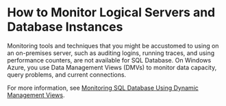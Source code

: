 <properties linkid="manage-services-how-to-monitor-a-sqldb" urlDisplayName="How to monitor" pageTitle="How to monitor a SQL Database - Windows Azure service management" Title="How to monitor a SQL Database - Windows Azure service management" metaKeywords="" Description="Learn how to monitor a SQL Database using the Windows Azure Management Portal." metaCanonical="" disqusComments="1" umbracoNaviHide="0" />



<h1 id="monitor">How to Monitor Logical Servers and Database Instances</h1>

Monitoring tools and techniques that you might be accustomed to using on an on-premises server, such as auditing logins, running traces, and using performance counters, are not available for SQL Database. On Windows Azure, you use Data Management Views (DMVs) to monitor data capacity, query problems, and current connections. 

For more information, see [Monitoring SQL Database Using Dynamic Management Views][].

[Monitoring SQL Database Using Dynamic Management Views]: http://msdn.microsoft.com/en-us/library/windowsazure/ff394114.aspx